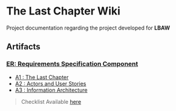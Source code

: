 # **The Last Chapter Wiki**

Project documentation regarding the project developed for **LBAW**

## **Artifacts**

### [ER: Requirements Specification Component](FirstDelivery.md)

* [A1 : The Last Chapter](FirstDelivery.md#a1-online-shop-‘the-last-chapter’)
* [A2 : Actors and User Stories](FirstDelivery.md#a2:-actors-and-user-stories)
* [A3 : Information Architecture](FirstDelivery.md#a3-information-architecture)


> Checklist Available [here](https://docs.google.com/spreadsheets/d/1XEtNUQIaNC17TGOuskqaxAFwLuNCY5szVM82XTTu-h4/edit#gid=537406521)